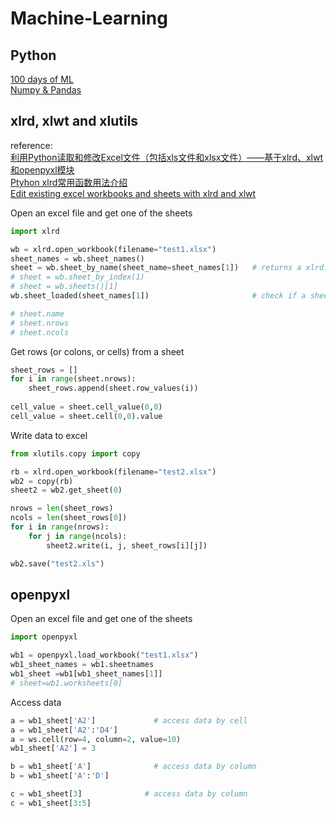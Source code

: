 # Machine-Learning

## Python
[100 days of ML](https://github.com/MLEveryday/100-Days-Of-ML-Code)  
[Numpy & Pandas](https://morvanzhou.github.io/tutorials/data-manipulation/np-pd/)

## xlrd, xlwt and xlutils
reference:  
[利用Python读取和修改Excel文件（包括xls文件和xlsx文件）——基于xlrd、xlwt和openpyxl模块](https://blog.csdn.net/sinat_28576553/article/details/81275650)  
[Ptyhon xlrd常用函数用法介绍](https://blog.csdn.net/BearStarX/article/details/81583415)  
[Edit existing excel workbooks and sheets with xlrd and xlwt](https://stackoverflow.com/questions/26957831/edit-existing-excel-workbooks-and-sheets-with-xlrd-and-xlwt)

Open an excel file and get one of the sheets
```python
import xlrd

wb = xlrd.open_workbook(filename="test1.xlsx")
sheet_names = wb.sheet_names()
sheet = wb.sheet_by_name(sheet_name=sheet_names[1])   # returns a xlrd.sheet.Sheet() object
# sheet = wb.sheet_by_index(1)
# sheet = wb.sheets()[1]
wb.sheet_loaded(sheet_names[1])                       # check if a sheet is fully loaded

# sheet.name
# sheet.nrows
# sheet.ncols
```

Get rows (or colons, or cells) from a sheet
```python
sheet_rows = []
for i in range(sheet.nrows):
    sheet_rows.append(sheet.row_values(i))
    
cell_value = sheet.cell_value(0,0)
cell_value = sheet.cell(0,0).value
```

Write data to excel
```python
from xlutils.copy import copy

rb = xlrd.open_workbook(filename="test2.xlsx")
wb2 = copy(rb)
sheet2 = wb2.get_sheet(0)

nrows = len(sheet_rows)
ncols = len(sheet_rows[0])
for i in range(nrows):
    for j in range(ncols):
        sheet2.write(i, j, sheet_rows[i][j])

wb2.save("test2.xls")
```

## openpyxl

Open an excel file and get one of the sheets
```python
import openpyxl

wb1 = openpyxl.load_workbook("test1.xlsx")
wb1_sheet_names = wb1.sheetnames
wb1_sheet =wb1[wb1_sheet_names[1]]
# sheet=wb1.worksheets[0]
```

Access data
```python
a = wb1_sheet['A2']             # access data by cell
a = wb1_sheet['A2':'D4']
a = ws.cell(row=4, column=2, value=10)
wb1_sheet['A2'] = 3

b = wb1_sheet['A']              # access data by column
b = wb1_sheet['A':'D']

c = wb1_sheet[3]              # access data by column
c = wb1_sheet[3:5]
```
